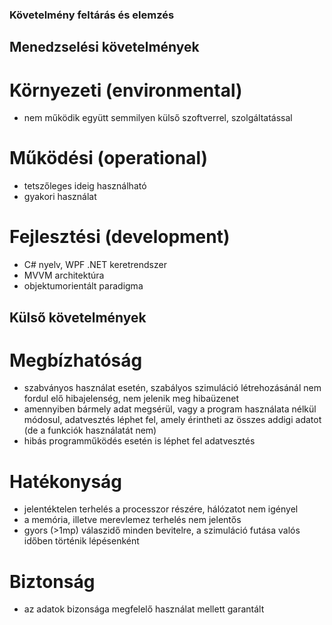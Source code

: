 ### Követelmény feltárás és elemzés

## Menedzselési követelmények
# Környezeti (environmental)
- nem működik együtt semmilyen külső szoftverrel, szolgáltatással

# Működési (operational)
- tetszőleges ideig használható
- gyakori használat

# Fejlesztési (development)
- C# nyelv, WPF .NET keretrendszer
- MVVM architektúra
- objektumorientált paradigma

## Külső követelmények
# Megbízhatóság
- szabványos használat esetén, szabályos szimuláció létrehozásánál nem fordul elő hibajelenség, nem jelenik meg hibaüzenet
- amennyiben bármely adat megsérül, vagy a program használata nélkül módosul, adatvesztés léphet fel, amely érintheti az összes addigi adatot (de a funkciók használatát nem)
- hibás programműködés esetén is léphet fel adatvesztés

# Hatékonyság
- jelentéktelen terhelés a processzor részére, hálózatot nem igényel
- a memória, illetve merevlemez terhelés nem jelentős
- gyors (>1mp) válaszidő minden bevitelre, a szimuláció futása valós időben történik lépésenként

# Biztonság
- az adatok bizonsága megfelelő használat mellett garantált
